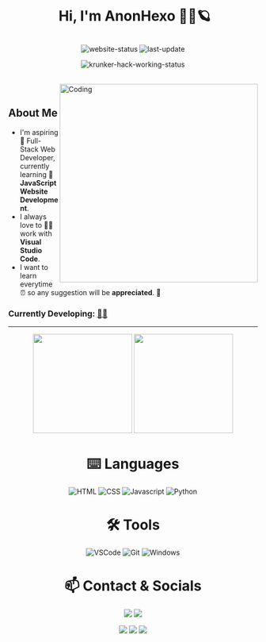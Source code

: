 <!-- Hey you, wait a second and read this:
if you are reading this means that you're viewing the "source code" of my readme,
I'll let you see this but I just wanna ask you a favour: please don't steal and copy
my readme; you can do it your own: use https://shields.io for the badges use the EmojiPixel extension for the emoji
and learn some HTML on https://www.w3schools.com/html/ but PLEASE don't STEAL MY README!
thank u <3 -->



# <p align="center">️ **Hi, I'm AnonHexo** 🎯️🚀️🪐</p>

<p align="center">
<img align="center" alt="website-status" src="https://img.shields.io/website?down_color=lightgrey&down_message=offline&label=website%20status%3A&style=for-the-badge&up_color=45d111&up_message=online&url=https%3A%2F%2Fanonhexo.github.io"></img>
<img align="center" alt="last-update" src="https://img.shields.io/github/last-commit/AnonHexo/AnonHexo?label=last%20readme%20update%3A&style=for-the-badge">
</p>
<p align="center">
<!-- <img align="center" alt="krunker-hack-working-status" src="https://img.shields.io/badge/-krunker%20hack%20working-00ff00?logo=v&logoColor=white&style=for-the-badge"></img> -->
<img align="center" alt="krunker-hack-working-status" src="https://img.shields.io/badge/-krunker%20hack%20not%20working-ff0000?logo=nutanix&style=for-the-badge"></img>
</p>

<br>
<img align="right" alt="Coding" width="400" src="https://media.giphy.com/media/Y4ak9Ki2GZCbJxAnJD/giphy.gif">
</br>

## **About Me**

- I'm aspiring 🔭️ Full-Stack Web Developer, currently learning 🌱 **JavaScript Website Development**.
- I always love to 👨‍💻 work with **Visual Studio Code**.
- I want to learn everytime ⏰ so any suggestion will be **appreciated**. 💪

### **Currently Developing:** <a href="https://raw.githubusercontent.com/AnonHexo/AnonHexo/master/src/woring-on.txt" title="Click the Emoji.">👨‍🎓️️</a>

---

<div align="center">
<p align="center">
<img height="200" src="https://github-readme-stats.vercel.app/api/?username=AnonHexo&show_icons=true&title_color=fffffff&icon_color=000000&text_color=000000"/>
<img height="200" src="https://github-readme-stats.vercel.app/api/top-langs/?username=AnonHexo&show_icons=true&title_color=fffffff&icon_color=000000&text_color=000000" />
</p>

# ⌨️ Languages
![HTML](https://img.shields.io/badge/-html-e34c26?&style=for-the-badge&logo=html5&logoColor=white)
![CSS](https://img.shields.io/badge/-css-264de4?&style=for-the-badge&logo=css3&logoColor=white)
![Javascript](https://img.shields.io/badge/-javascript-CFB402?style=for-the-badge&logo=javascript&logoColor=ffff3f)
![Python](https://img.shields.io/badge/-python-306998?style=for-the-badge&logo=python&logoColor=FFE873)

# 🛠️ Tools
![VSCode](https://img.shields.io/badge/-vsacode-0078d7?style=for-the-badge&logo=visual-studio-code)
![Git](https://img.shields.io/badge/-git-f1502f?&style=for-the-badge&logo=git&logoColor=white)
![Windows](https://img.shields.io/badge/-windows-00a2ed?style=for-the-badge&logo=windows&logoColor=white)

# 📫 Contact & Socials

<p>
<a href="https://instagram.com/jacky.trave" target="_blank"><img src="https://img.shields.io/badge/-jacky.trave-informational?style=for-the-badge&labelColor=black&logo=instagram&logoColor=c32aa3&&color=c32aa3"></a>
<a href="https://www.youtube.com/channel/UCLAYBGJbt-cgjZ2TVgi03Mg?sub_confirmation=1" target="_blank"><img src="https://img.shields.io/badge/-AnonHexo-informational?style=for-the-badge&labelColor=black&logo=youtube&logoColor=ff0000&colorB=FF0000"></a>
</p>

<p>
<a href="https://stackoverflow.com/users/13221104/alphyx-anonhexo
" target="_blank"><img src="https://img.shields.io/badge/-AnonHexo-informational?style=for-the-badge&labelColor=black&logo=stackoverflow&logoColor=fe7a16&color=fe7a16"></a>
<a href="mailto:anonhexo@gmail.com?subject=[from%20GitHub]" target="_blank"><img src="https://img.shields.io/badge/-anonhexo@gmail.com-informational?style=for-the-badge&labelColor=black&logoColor=d14836&logo=gmail&color=d14836"></a>
<a href="https://github.com/AnonHexo" target="_blank"><img src="https://img.shields.io/badge/-AnonHexo-informational?style=for-the-badge&labelColor=black&logo=github&color=4078c0"></a>
</p>
</div>

<!-- Hey you, wait a second and read this:
if you are reading this means that you're viewing the "source code" of my readme,
I'll let you see this but I just wanna ask you a favour: please don't steal and copy
my readme; you can do it your own: use https://shields.io for the badges use the EmojiPixel extension for the emoji
and learn some HTML on https://www.w3schools.com/html/ but PLEASE don't STEAL MY README!
thank u <3 -->
